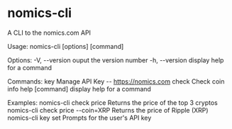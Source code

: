 # nomics-cli
A CLI to the nomics.com API

Usage: nomics-cli [options] [command]

Options:
  -V, --version                     ouput the version number
  -h, --version                     display help for a command
  
Commands:
  key                               Manage API Key -- https://nomics.com
  check                             Check coin info
  help [command]                    display help for a command
  
Examples:
  nomics-cli check price            Returns the price of the top 3 cryptos
  nomics-cli check price --coin=XRP Returns the price of Ripple (XRP)
  nomics-cli key set                Prompts for the user's API key
